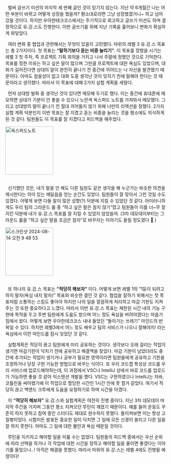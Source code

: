 &nbsp;&nbsp;벌써 글쓰기 미션의 마지막 세 번째 글인 것이 믿기지 않는다. 지난 약 6개월간 나는 어떤 부분이 바뀌고 어떻게 성장을 했을까? 평소대로라면 그냥 성장했겠거니~ 하고 넘어갔을 것이다. 하지만 우아한테크코스에서는 주기적으로 회고하고 글쓰기 미션도 하며 결정적으로 유.강.스도 진행한다. 이번 글쓰기를 위해 지난 기록을 훑어보니 변화가 확실하게 와닿았다.

&nbsp;&nbsp;여러 변화 중 협업과 관련해서는 무엇이 있을지 고민했다. 마위의 레벨 3 유.강.스 목표는 총 2가지이다. 첫 목표는 **“말하기보다 듣는 비중 늘리기”**. 이 목표를 정했을 시기는 레벨 3 첫 주차, 즉 프로젝트 기획 회의을 거치고 나서 주말에 정했던 것으로 기억한다. 목표를 정한 이유는 하고 싶은 말이 많으며 그만큼 프로젝트에 대한 욕심도 있었으며, 대화가 길어진다면 상대의 말이 완전히 끝나기 전 중간에 끼어드는 나 자신을 발견했기 때문이다. 아마도 참을성이 없고 대화 도중 생각난 것이 잊히기 전에 말해야 한다는 것 때문이라고 생각했다. 따라서 이 목표에 대해 2가지 실험 계획을 세웠다.

&nbsp;&nbsp;먼저 상대방 발화 중 생각난 것이 있다면 메모해 두기로 했다. 이는 중간에 휴대폰에 메모하면 상대가 기분이 안 좋을 수 있으니 노란색 옥스퍼드 노트를 가져와서 메모했다. 그리고 상대방의 말이 끝나기 전 절대 끼어들지 않기 위해 나만의 리액션을 정했다. 2가지 실험 계획 덕분인지 이번 목표는 잘 지켰고 듣는 비중을 늘리는 것을 평소에도 의식하게 된 것 같다. 팀원들도 이 목표를 잘 지켰다고 피드백을 해주었다.

<img src='https://github.com/user-attachments/assets/23336de1-8e12-4af5-8d59-30d1c4ea4ef5' width='150' alt="옥스퍼드노트" />

<br />
<br />


&nbsp;&nbsp;신기했던 것은, 내가 말을 안 해도 다른 팀원도 같은 생각을 해 누군가는 비슷한 의견을 제시한다는 의미 있는 깨달음을 얻는 순간도 있었다. 팀원들이 잘 맞아서 그런 것일 수도 있겠다. 어떻게 보면 다들 말이 많은 성향(?) 덕분에 지킬 수 있었던 것 같다. 아이러니하게도 우리 팀의 그라운드 룰 중 “하고 싶은 말은 참지 않기”였고 팀원들이 이를 너~무 잘 지킨 덕분에 내가 유.강.스 목표를 잘 지킬 수 있었지 않았을까. (3차 데모데이부터는 그라운드 룰을 “하고 싶은 말을 조금은 참자”로 바꾸자는 이야기도 들릴 정도였다 🤣 )

<img width="150" alt="스크린샷 2024-08-14 오전 9 48 53" src="https://github.com/user-attachments/assets/13e20aed-ee79-4173-b650-fefe3df48090" alt="코드잽_그라운드룰" />

<br />
<br />

&nbsp;&nbsp;또 하나의 유.강.스 목표는 **“적당히 해보자”** 이다. 어떻게 보면 레벨 1의 “1등이 되려고 하지 말자(욕심 내지 말자)” 목표와 비슷한 결인 것 같다. 협업을 잘하기 위해서는 첫 목표처럼 소통하는 스킬도 좋아야 하지만 나의 일을 깔끔하게 처리하고 마감 기한도 지켜주는 것 또한 중요하다고 느꼈다. 따라서 이번 유.강.스 목표는 제한된 시간 내의 기능 구현에 목적을 두고 주변 팀원에게 도움도 받으며 어느 정도 욕심을 버려야겠다는 마음가짐에서 왔다. 어떻게 보면 우아한테크코스 내내 들었던 “돌아가는 쓰레기” 마인드의 반복일 수 있다. 하지만 레벨3에서 어느 정도 배우고 팀의 서비스가 나오니 잘해야지! 라는 욕심에서 이런 마인드를 잠시 잊었던 것 같다.

&nbsp;&nbsp;실험계획은 적당히 끊고 팀원에게 미리 공유하는 것이다. 생각보다 오래 걸리는 작업이 생기면 마감기한이 닥치기 전에 공유하고 해결책을 찾았다. 마감 기한이 남았더라도 중간에 추가되는 작업이 생기거나 공부가 필요한 영역이라면 팀원들에게 공유하고 기한을 조정하거나 당장 구현 가능한 방법으로 바꾸는 식이다. 또 우리 코드잽 특성상 코드를 우리 서비스에 업로드해야하는데, 이 과정에서 VSC나 IntelliJ 상에서 바로 코드를 업로드가 가능하면 좋을 것 같아 익스텐션 개발을 했다. VSC는 구현하였으나 IntelliJ는 자바, 코틀린을 써야했기에 이 작업으로 할당한 시간인 1시간 안에 못 할거 같았다. 여기서 적당히 끊고 백앤드 크루에게 도움을 요청하기로 하며 시간을 아꼈다.

&nbsp;&nbsp;이 **“적당히 해보자”** 유.강.스와 실험계획은 여전히 진행 중이다. 지난 3차 데모데이 마지막 주간을 거치며 그동안 평소 지켜오던 루틴이 깨졌기 때문이다. 예를 들어 운동도 꾸준히 하지 못하고 참여 중인 스터디도 제대로 완수하지 못했다. 돌이켜보면 이는 항상 고질병이었다. 시험이든 발표든 중요한 일이 닥치면 그 일에 모든 신경이 쏠리고 다른 일을 잘 하지 못한다. 아마도 그 일에 대한 불안과 욕심 때문일 것이다.   

&nbsp;&nbsp;루틴을 지키자고 해야할 일을 미룰 수는 없었다. 팀원들의 피드백 중에서는 우선 순위에 따라 선택을 하거나 각 작업에 대한 시간을 정하고 해야할 일을 줄이면 좋겠다는 이야기를 들었으나..! 아직은 해결을 못했다. 따라서 마위의 유.강.스는 레벨 4에도 진행될 예정이다!
